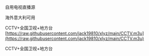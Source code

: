 自用电视直播源<p>海外意大利可用</p>CCTV+全国卫视+地方台 [https://raw.githubusercontent.com/jack19810/xlyz/main/CCTV.m3u](https://raw.githubusercontent.com/jack19810/xlyz/main/CCTV.m3u)</p>
<p>CCTV+全国卫视+地方台 </p>

